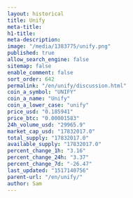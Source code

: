 ```yaml
---
layout: historical
title: Unify
meta-title: 
h1-title: 
meta-description: 
image: "/media/1383775/unify.png"
published: true
allow_search_engine: false
sitemap: false
enable_comment: false
sort_order: 642
permalink: "/en/unify/discussion.html"
coin_a_symbol: "UNIFY"
coin_a_name: "Unify"
coin_a_lower_case: "unify"
price_usd: "0.185941"
price_btc: "0.00001583"
24h_volume_usd: "29965.9"
market_cap_usd: "17832017.0"
total_supply: "17832017.0"
available_supply: "17832017.0"
percent_change_1h: "3.16"
percent_change_24h: "3.37"
percent_change_7d: "-26.47"
last_updated: "1517140756"
parent-url: "/en/unify/"
author: Sam
---
```


